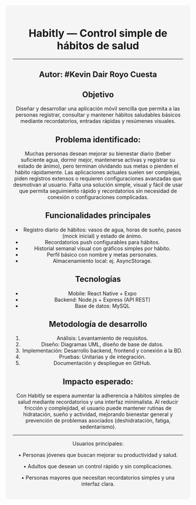 <!-- Fondo y estilo -->
<div style="background-color:#f5f5f5; padding:20px; border-radius:10px; text-align:center;">

# Habitly — Control simple de hábitos de salud


---
**Autor:** #Kevin Dair Royo Cuesta
---


## Objetivo
Diseñar y desarrollar una aplicación móvil sencilla que permita a las personas registrar, consultar y mantener hábitos saludables básicos mediante recordatorios, entradas rápidas y resúmenes visuales.


## Problema identificado:
Muchas personas desean mejorar su bienestar diario (beber suficiente agua, dormir mejor, mantenerse activas y registrar su estado de ánimo), pero terminan olvidando sus metas o pierden el hábito rápidamente. Las aplicaciones actuales suelen ser complejas, piden registros extensos o requieren configuraciones avanzadas que desmotivan al usuario. Falta una solución simple, visual y fácil de usar que permita seguimiento rápido y recordatorios sin necesidad de conexión o configuraciones complicadas.




## Funcionalidades principales
- Registro diario de hábitos: vasos de agua, horas de sueño, pasos (mock inicial) y estado de ánimo.  
- Recordatorios push configurables para hábitos.  
- Historial semanal visual con gráficos simples por hábito.  
- Perfil básico con nombre y metas personales.  
- Almacenamiento local: ej. AsyncStorage.



## Tecnologías
- Mobile: React Native + Expo  
- Backend: Node.js + Express (API REST)  
- Base de datos: MySQL  



## Metodología de desarrollo
1. Análisis: Levantamiento de requisitos.  
2. Diseño: Diagramas UML, diseño de base de datos.  
3. Implementación: Desarrollo backend, frontend y conexión a la BD.  
4. Pruebas: Unitarias y de integración.  
5. Documentación y despliegue en GitHub.



## Impacto esperado:
Con Habitly se espera aumentar la adherencia a hábitos simples de salud mediante recordatorios y una interfaz minimalista. Al reducir fricción y complejidad, el usuario puede mantener rutinas de hidratación, sueño y actividad, mejorando bienestar general y prevención de problemas asociados (deshidratación, fatiga, sedentarismo).

---
Usuarios principales:

•	Personas jóvenes que buscan mejorar su productividad y salud.

•	Adultos que desean un control rápido y sin complicaciones.

•	Personas mayores que necesitan recordatorios simples y una interfaz clara.




